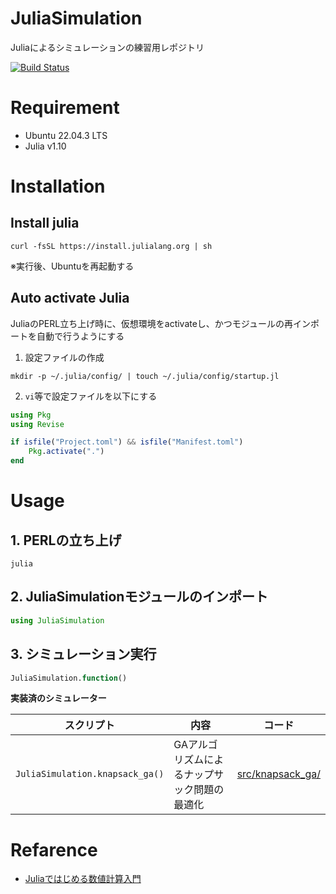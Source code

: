 # JuliaSimulation
Juliaによるシミュレーションの練習用レポジトリ

[![Build Status](https://github.com/yyasui/JuliaSimulation.jl/actions/workflows/CI.yml/badge.svg?branch=main)](https://github.com/yyasui/JuliaSimulation.jl/actions/workflows/CI.yml?query=branch%3Amain)

# Requirement
- Ubuntu 22.04.3 LTS
- Julia v1.10

# Installation
## Install julia

```shell
curl -fsSL https://install.julialang.org | sh
```

※実行後、Ubuntuを再起動する

## Auto activate Julia

JuliaのPERL立ち上げ時に、仮想環境をactivateし、かつモジュールの再インポートを自動で行うようにする

1. 設定ファイルの作成
```shell
mkdir -p ~/.julia/config/ | touch ~/.julia/config/startup.jl
```

2. `vi`等で設定ファイルを以下にする
```julia
using Pkg
using Revise

if isfile("Project.toml") && isfile("Manifest.toml")
    Pkg.activate(".")
end
```

# Usage
## 1. PERLの立ち上げ

```shell
julia
```

## 2. JuliaSimulationモジュールのインポート

```julia
using JuliaSimulation
```

## 3. シミュレーション実行

```julia
JuliaSimulation.function()
```

**実装済のシミュレーター**

| スクリプト | 内容 | コード |
| --- | --- | --- |
| `JuliaSimulation.knapsack_ga()` | GAアルゴリズムによるナップサック問題の最適化 | [src/knapsack_ga/](./src/knapsack_ga/) |

# Refarence
- [Juliaではじめる数値計算入門](https://www.amazon.co.jp/Julia%E3%81%A7%E3%81%AF%E3%81%98%E3%82%81%E3%82%8B%E6%95%B0%E5%80%A4%E8%A8%88%E7%AE%97%E5%85%A5%E9%96%80-%E6%B0%B8%E4%BA%95-%E4%BD%91%E7%B4%80/dp/4297141280)

